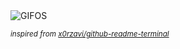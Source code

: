 <div align="justify">
<picture>
    <source media="(prefers-color-scheme: dark)" srcset="https://i.ibb.co/Ngwb0wQr/output-gif.gif">
    <source media="(prefers-color-scheme: light)" srcset="https://i.ibb.co/Ngwb0wQr/output-gif.gif">
    <img alt="GIFOS" src="https://i.ibb.co/Ngwb0wQr/output-gif.gif">
</picture>

<sub><i>inspired from [x0rzavi/github-readme-terminal](https://github.com/x0rzavi/github-readme-terminal)</i></sub>

</div>

<!-- Image deletion URL: https://ibb.co/ymL7zLGp/7217500c7989392b350cfff5a332639f -->